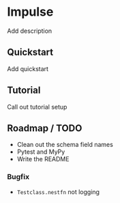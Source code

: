 # Impulse

Add description

## Quickstart

Add quickstart

## Tutorial

Call out tutorial setup

## Roadmap / TODO
- Clean out the schema field names
- Pytest and MyPy
- Write the README

### Bugfix
- `Testclass.nestfn` not logging